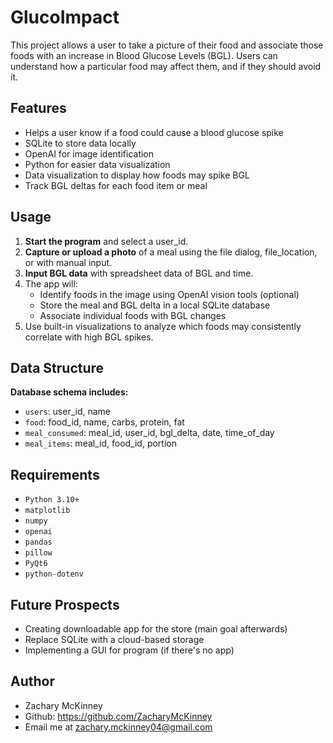 # GlucoImpact

This project allows a user to take a picture of their food and associate those foods with an increase in Blood Glucose Levels (BGL). 
Users can understand how a particular food may affect them, and if they should avoid it.

## Features
- Helps a user know if a food could cause a blood glucose spike
- SQLite to store data locally
- OpenAI for image identification
- Python for easier data visualization
- Data visualization to display how foods may spike BGL
- Track BGL deltas for each food item or meal

## Usage
1. **Start the program** and select a user_id.
2. **Capture or upload a photo** of a meal using the file dialog, file_location, or with manual input.
3. **Input BGL data** with spreadsheet data of BGL and time.
4. The app will:
   - Identify foods in the image using OpenAI vision tools (optional)
   - Store the meal and BGL delta in a local SQLite database
   - Associate individual foods with BGL changes
5. Use built-in visualizations to analyze which foods may consistently correlate with high BGL spikes.


## Data Structure

**Database schema includes:**
- `users`: user_id, name
- `food`: food_id, name, carbs, protein, fat
- `meal_consumed`: meal_id, user_id, bgl_delta, date, time_of_day
- `meal_items`: meal_id, food_id, portion

## Requirements
- `Python 3.10+`
- `matplotlib`
- `numpy`
- `openai`
- `pandas`
- `pillow`
- `PyQt6`
- `python-dotenv`

## Future Prospects
- Creating downloadable app for the store (main goal afterwards)
- Replace SQLite with a cloud-based storage
- Implementing a GUI for program (if there's no app)

## Author
- Zachary McKinney
- Github: https://github.com/ZacharyMcKinney
- Email me at zachary.mckinney04@gmail.com

